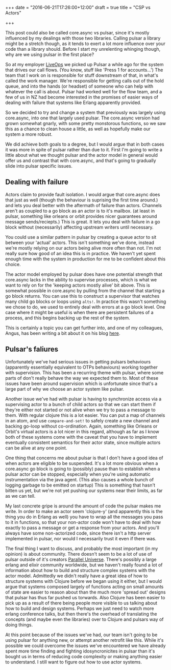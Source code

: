 +++
date = "2016-06-21T17:26:00+12:00"
draft = true
title = "CSP vs Actors"

+++

This post could also be called core.async vs pulsar, since it's mostly influenced by my dealings with those two libraries. Calling pulsar a library might be a stretch though, as it tends to exert a lot more influence over your code than a library should. Before I start my unrelenting whinging though, why are we using pulsar in the first place?

So at my employer [LiveOps](!!!!TODO!!!!) we picked up Pulsar a while ago for the system that drives our call flows. (You know, stuff like 'Press 1 for accounts...') The team that I work on is responsible for stuff downstream of that, in what's called the work manager. We're responsible for getting calls out of the hold queue, and into the hands (or headset) of someone who can help with whatever the call is about. Pulsar had worked well for the flow team, and a few of us in NZ had become interested in the promises of easier ways of dealing with failure that systems like Erlang apparently provided.

So we decided to try and change a system that previously was largely using core.async, into one that largely used pulsar. The core.async version had grown somewhat gnarly, with some pretty monstorous functions, so we saw this as a chance to clean house a little, as well as hopefully make our system a more robust.

We did achieve both goals to a degree, but I would argue that in both cases it was more in spite of pulsar rather than due to it. First I'm going to write a little about what we thought pulsar and the actor model in general would offer us and contrast that with core.async, and that's going to gradually slide into pulsar specific issues.

Dealing with failure
--------------------

Actors claim to provide fault isolation. I would argue that core.async does that just as well (though the behaviour is suprising the first time around.) and lets you deal better with the aftermath of failure than actors. Channels aren't as coupled to a go block as an actor is to it's mailbox. (at least in pulsar, something like orleans or orbit provides nicer guarantees around message sends/reciepts.) This is great. It lets you deal with failure in a go block without (necessarily) affecting upstream writers until necessary.

You could use a similar pattern in pulsar by creating a queue actor to sit between your 'actual' actors. This isn't something we've done, instead we're mostly relying on our actors being alive more often than not. I'm not really sure how good of an idea this is in practice. We haven't yet spent enough time with the system in production for me to be confident about this choice.

The actor model employed by pulsar does have one potential strength that core.async lacks in the ability to supervise processes, which is what we want to rely on for the 'keeping actors mostly alive' bit above. This is somewhat possible in core.async by pulling from the channel that starting a go block returns. You can use this to construct a supervisor that watches many child go blocks or loops using `alts!`. In practice this wasn't something we chose to do, we used to entirely deal with errors at a go block level. One case where it might be useful is when there are persistent failures of a process, and this begins backing up the rest of the system.

This is certainly a topic you can get further into, and one of my colleagues, Angus, has been writing a bit about it on his blog [here](http://blog.goose.haus/2016/04/04/producers-and-error-handling.html).

Pulsar's faliures
-----------------

Unfortunately we've had serious issues in getting pulsars behaviours (apparently essentially equivalent to OTPs behaviours) working together with supervision. This has been a recurring theme with pulsar, where some parts of don't really behave the way we expected them to. Most of these issues have been around supervision which is unfortunate since that's a large part of why we choose an actor system like pulsar.

Another issue we've had with pulsar is having to synchronize access via a supervising actor to a bunch of child actors so that we can start them if they're either not started or not alive when we try to pass a message to them. With regular clojure this is a lot easier. You can put a map of channels in an atom, and use `compare-and-set!` to safely create a new channel and backing go-loop without co-ordination. Again, something like Orleans or Orbit's virtual actors is a lot nicer in this regard, although as far as I know both of these systems come with the caveat that you have to implement eventually consistent semantics for their actor state, since multiple actors can be alive at any one point.

One thing that concerns me about pulsar is that I don't have a good idea of when actors are eligible to be suspended. It's a lot more obvious when a core.async go block is going to (possibly) pause than to establish when a pulsar actor can be stopped, especially when you're using automatic instrumentation via the java agent. (This also causes a whole bunch of logging garbage to be emitted on startup) This is something that hasn't bitten us yet, but we're not yet pushing our systems near their limits, as far as we can tell.

My last concrete gripe is around the amount of code the pulsar makes me write. In order to make an actor seem 'clojure-y' (and apparently this is the thing you do in Erlang as well) you have to wrap all the messages you pass to it in functions, so that your non-actor code won't have to deal with how exactly to pass a message or get a response from your actors. And you'll always have some non-actorized code, since there isn't a http server implemented in pulsar, nor would I necessarily trust it even if there was.

The final thing I want to discuss, and probably the most important (in my opinion) is about community. There doesn't seem to be a lot of use of pulsar outside of it's creators [Parallel Universe](!!!!TODO!!!!). There's possibly a large erlang and elixir community worldwide, but we haven't really found a lot of information about how to build and structure complex systems with the actor model. Admittedly we didn't really have a great idea of how to structure systems with Clojure before we began using it either, but I would argue that systems composed largely of functions acting on small amounts of state are easier to reason about than the much more 'spread out' designs that pulsar has thus far pushed us torwards. Also Clojure has been easier to pick up as a result of there being people more visible to us talking about how to build and design systems. Perhaps we just need to watch more erlang conference talks, but then there's the overhead of translating the concepts (and maybe even the libraries) over to Clojure and pulsars way of doing things. 

At this point because of the issues we've had, our team isn't going to be using pulsar for anything new, or attempt another retrofit like this. While it's possible we could overcome the issues we've encountered we have already spent more time finding and fighting idosyncronicites in pulsar than it's bought us in terms of reducing code complexity or making anything easier to understand. I still want to figure out how to use actor systems.